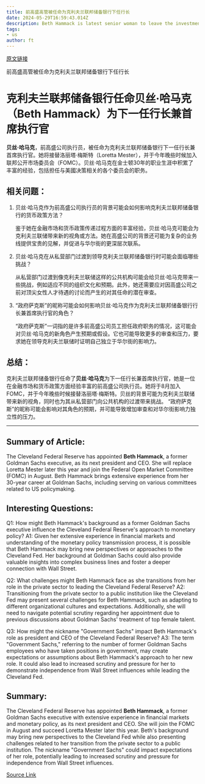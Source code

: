 ```yaml
---
title: 前高盛高管被任命为克利夫兰联邦储备银行下任行长
date: 2024-05-29T16:59:43.014Z
description: Beth Hammack is latest senior woman to leave the investment bank
tags: 
- us
author: ft
---
```


[原文链接](https://ft.com/content/0ab71361-d1af-42bb-aa7d-b08c01ca951f)

前高盛高管被任命为克利夫兰联邦储备银行下任行长

# 克利夫兰联邦储备银行任命贝丝·哈马克（Beth Hammack）为下一任行长兼首席执行官

**贝丝·哈马克**，前高盛公司执行员，被任命为克利夫兰联邦储备银行下一任行长兼首席执行官。她将接替洛丽塔·梅斯特（Loretta Mester），并于今年晚些时候加入联邦公开市场委员会（FOMC）。贝丝·哈马克在金士顿30年的职业生涯中积累了丰富的经验，包括担任与美國决策相关的各个委员会的职务。

## 相关问题：

1. 贝丝·哈马克作为前高盛公司执行员的背景可能会如何影响克利夫兰联邦储备银行的货币政策方法？

   鉴于她在金融市场和货币政策传递过程方面的丰富经验，贝丝·哈马克可能会为克利夫兰联储带来新的视角或方法。她在高盛公司的背景还可能为复杂的业务线提供宝贵的见解，并促进与华尔街的更深层次联系。

2. 贝丝·哈马克在从私营部门过渡到领导克利夫兰联邦储备银行时可能会面临哪些挑战？

   从私营部门过渡到像克利夫兰联储这样的公共机构可能会给贝丝·哈马克带来一些挑战，例如适应不同的组织文化和预期。此外，她还需要应对因高盛公司之前对顶尖女性人才待遇的讨论而产生的对其任命的潜在审查。

3. “政府萨克斯”的昵称可能会如何影响贝丝·哈马克作为克利夫兰联邦储备银行行长兼首席执行官的角色？

   “政府萨克斯”一词指的是许多前高盛公司员工担任政府职务的情况，这可能会对贝丝·哈马克的新角色产生预期或假设。它也可能导致更多的审查和压力，要求她在领导克利夫兰联储时证明自己独立于华尔街的影响力。

## 总结：

克利夫兰联邦储备银行任命了**贝丝·哈马克**为下一任行长兼首席执行官，她是一位在金融市场和货币政策方面经验丰富的前高盛公司执行员。她将于8月加入FOMC，并于今年晚些时候接替洛丽塔·梅斯特。贝丝的背景可能为克利夫兰联储带来新的视角，同时也为其从私营部门向公共机构的过渡带来挑战。 “政府萨克斯”的昵称可能会影响对其角色的预期，并可能导致增加审查和对华尔街影响力独立性的压力。

---

## Summary of Article:
The Cleveland Federal Reserve has appointed **Beth Hammack**, a former Goldman Sachs executive, as its next president and CEO. She will replace Loretta Mester later this year and join the Federal Open Market Committee (FOMC) in August. Beth Hammack brings extensive experience from her 30-year career at Goldman Sachs, including serving on various committees related to US policymaking.

## Interesting Questions:
Q1: How might Beth Hammack's background as a former Goldman Sachs executive influence the Cleveland Federal Reserve's approach to monetary policy?
A1: Given her extensive experience in financial markets and understanding of the monetary policy transmission process, it is possible that Beth Hammack may bring new perspectives or approaches to the Cleveland Fed. Her background at Goldman Sachs could also provide valuable insights into complex business lines and foster a deeper connection with Wall Street.

Q2: What challenges might Beth Hammack face as she transitions from her role in the private sector to leading the Cleveland Federal Reserve?
A2: Transitioning from the private sector to a public institution like the Cleveland Fed may present several challenges for Beth Hammack, such as adapting to different organizational cultures and expectations. Additionally, she will need to navigate potential scrutiny regarding her appointment due to previous discussions about Goldman Sachs' treatment of top female talent.

Q3: How might the nickname "Government Sachs" impact Beth Hammack's role as president and CEO of the Cleveland Federal Reserve?
A3: The term "Government Sachs," referring to the number of former Goldman Sachs employees who have taken positions in government, may create expectations or assumptions about Beth Hammack's approach to her new role. It could also lead to increased scrutiny and pressure for her to demonstrate independence from Wall Street influences while leading the Cleveland Fed.

## Summary:
The Cleveland Federal Reserve has appointed **Beth Hammack**, a former Goldman Sachs executive with extensive experience in financial markets and monetary policy, as its next president and CEO. She will join the FOMC in August and succeed Loretta Mester later this year. Beth's background may bring new perspectives to the Cleveland Fed while also presenting challenges related to her transition from the private sector to a public institution. The nickname "Government Sachs" could impact expectations of her role, potentially leading to increased scrutiny and pressure for independence from Wall Street influences.

[Source Link](https://ft.com/content/0ab71361-d1af-42bb-aa7d-b08c01ca951f)

